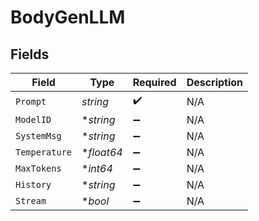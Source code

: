# BodyGenLLM


## Fields

| Field              | Type               | Required           | Description        |
| ------------------ | ------------------ | ------------------ | ------------------ |
| `Prompt`           | *string*           | :heavy_check_mark: | N/A                |
| `ModelID`          | **string*          | :heavy_minus_sign: | N/A                |
| `SystemMsg`        | **string*          | :heavy_minus_sign: | N/A                |
| `Temperature`      | **float64*         | :heavy_minus_sign: | N/A                |
| `MaxTokens`        | **int64*           | :heavy_minus_sign: | N/A                |
| `History`          | **string*          | :heavy_minus_sign: | N/A                |
| `Stream`           | **bool*            | :heavy_minus_sign: | N/A                |